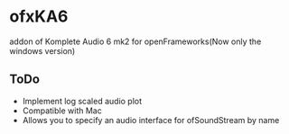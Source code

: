 # ofxKA6
addon of Komplete Audio 6 mk2 for openFrameworks(Now only the windows version)




## ToDo
- Implement log scaled audio plot  
- Compatible with Mac
- Allows you to specify an audio interface for ofSoundStream by name
